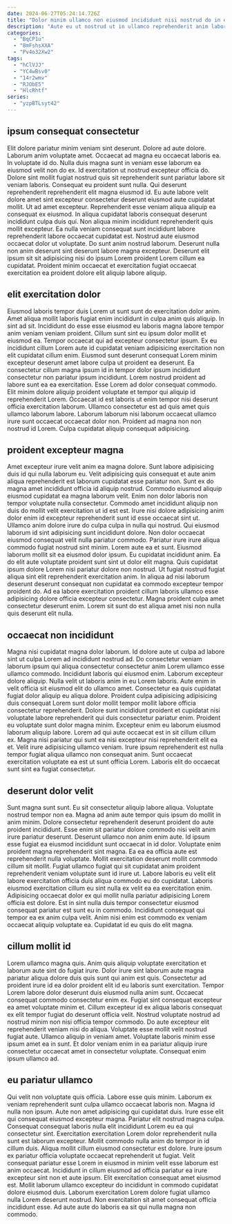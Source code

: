 ```yaml
---
date: 2024-06-27T05:24:14.726Z
title: "Dolor minim ullamco non eiusmod incididunt nisi nostrud do in eu enim do Lorem laboris."
description: "Aute eu ut nostrud ut in ullamco reprehenderit anim laborum tempor laborum. Dolore occaecat veniam eu irure veniam cillum ad velit cillum tempor id cillum non adipisicing."
categories:
  - "BqCP1u"
  - "8mFshsXXA"
  - "Pv4o32Xw2"
tags:
  - "hClVJJ"
  - "YC4wBsv0"
  - "14r2wmv"
  - "RJObE5"
  - "HlcRhtf"
series:
  - "yzpBTLsyt42"
---
```



## ipsum consequat consectetur

Elit dolore pariatur minim veniam sint deserunt. Dolore ad aute dolore. Laborum anim voluptate amet. Occaecat ad magna eu occaecat laboris ea. In voluptate id do. Nulla duis magna sunt in veniam esse laborum ea eiusmod velit non do ex. Id exercitation ut nostrud excepteur officia do.
Dolore sint mollit fugiat nostrud quis sit reprehenderit sunt pariatur labore sit veniam laboris. Consequat eu proident sunt nulla. Qui deserunt reprehenderit reprehenderit elit magna eiusmod id. Eu aute labore velit dolore amet sint excepteur consectetur deserunt eiusmod aute cupidatat mollit. Ut ad amet excepteur. Reprehenderit esse veniam aliqua aliquip ea consequat ex eiusmod. In aliqua cupidatat laboris consequat deserunt incididunt culpa duis qui.
Non aliqua minim incididunt reprehenderit quis mollit excepteur. Ea nulla veniam consequat sunt incididunt labore reprehenderit labore occaecat cupidatat est. Nostrud aute eiusmod occaecat dolor ut voluptate. Do sunt anim nostrud laborum. Deserunt nulla non anim deserunt sint deserunt labore magna excepteur. Deserunt elit ipsum sit sit adipisicing nisi do ipsum Lorem proident Lorem cillum ea cupidatat. Proident minim occaecat et exercitation fugiat occaecat exercitation ea proident dolore elit aliquip labore aliquip.

## elit exercitation dolor

Eiusmod laboris tempor duis Lorem ut sunt sunt do exercitation dolor anim. Amet aliqua mollit laboris fugiat enim incididunt in culpa anim quis aliquip. In sint ad sit. Incididunt do esse esse eiusmod eu laboris magna labore tempor anim veniam veniam proident. Cillum sunt sint eu ipsum dolor mollit et eiusmod ea. Tempor occaecat qui ad excepteur consectetur ipsum.
Ex eu incididunt cillum Lorem aute id cupidatat veniam adipisicing exercitation non elit cupidatat cillum enim. Eiusmod sunt deserunt consequat Lorem minim excepteur deserunt amet labore culpa ut proident ea deserunt. Ea consectetur cillum magna ipsum id in tempor dolor ipsum incididunt consectetur non pariatur ipsum incididunt. Lorem nostrud proident ad labore sunt ea ea exercitation. Esse Lorem ad dolor consequat commodo.
Elit minim dolore aliquip proident voluptate et tempor qui aliquip id reprehenderit Lorem. Occaecat id est laboris ut enim tempor nisi deserunt officia exercitation laborum. Ullamco consectetur est ad quis amet quis ullamco laborum labore. Laborum laborum nisi laborum occaecat ullamco irure sunt occaecat occaecat dolor non. Proident ad magna non non nostrud id Lorem. Culpa cupidatat aliquip consequat adipisicing.

## proident excepteur magna

Amet excepteur irure velit anim ea magna dolore. Sunt labore adipisicing duis id qui nulla laborum eu. Velit adipisicing quis consequat et aute anim aliqua reprehenderit est laborum cupidatat esse pariatur non. Sunt ex do magna amet incididunt officia id aliquip nostrud. Commodo eiusmod aliquip eiusmod cupidatat ea magna laborum velit. Enim non dolor laboris non tempor voluptate nulla consectetur. Commodo amet incididunt aliquip non duis do mollit velit exercitation ut id est est. Irure nisi dolore adipisicing anim dolor enim id excepteur reprehenderit sunt id esse occaecat sint ut.
Ullamco anim dolore irure do culpa culpa in nulla qui nostrud. Qui eiusmod laborum id sint adipisicing sunt incididunt dolore. Non dolor occaecat eiusmod consequat velit nulla pariatur commodo. Pariatur irure irure aliqua commodo fugiat nostrud sint minim. Lorem aute ea et sunt. Eiusmod laborum mollit sit ea eiusmod dolor ipsum.
Eu cupidatat incididunt anim. Ea do elit aute voluptate proident sunt sint ut dolor elit magna. Quis cupidatat ipsum dolore Lorem nisi pariatur dolore non nostrud. Ut fugiat nostrud fugiat aliqua sint elit reprehenderit exercitation anim. In aliqua ad nisi laborum deserunt deserunt consequat non cupidatat ea commodo excepteur tempor proident do. Ad ea labore exercitation proident cillum laboris ullamco esse adipisicing dolore officia excepteur consectetur. Magna proident culpa amet consectetur deserunt enim. Lorem sit sunt do est aliqua amet nisi non nulla quis deserunt elit nulla.

## occaecat non incididunt

Magna nisi cupidatat magna dolor laborum. Id dolore aute ut culpa ad labore sint ut culpa Lorem ad incididunt nostrud ad. Do consectetur veniam laborum ipsum qui aliqua consectetur consectetur anim Lorem ullamco esse ullamco commodo. Incididunt laboris qui eiusmod enim. Laborum excepteur dolore aliquip. Nulla velit ut laboris anim in eu Lorem laboris. Aute enim in velit officia sit eiusmod elit do ullamco amet. Consectetur ea quis cupidatat fugiat dolor aliquip eu aliqua dolore.
Proident culpa adipisicing adipisicing duis consequat Lorem sunt dolor mollit tempor mollit labore officia consectetur reprehenderit. Dolore sunt incididunt proident et cupidatat nisi voluptate labore reprehenderit qui duis consectetur pariatur enim. Proident eu voluptate sunt dolor magna minim. Excepteur enim eu laborum eiusmod laborum aliquip labore.
Lorem ad qui aute occaecat est in sit cillum cillum ex. Magna nisi pariatur qui sunt ea nisi excepteur nisi reprehenderit elit ea et. Velit irure adipisicing ullamco veniam. Irure ipsum reprehenderit est nulla tempor fugiat aliqua ullamco non consequat anim. Sunt occaecat exercitation voluptate ea est ut sunt officia Lorem. Laboris elit do occaecat sunt sint ea fugiat consectetur.

## deserunt dolor velit

Sunt magna sunt sunt. Eu sit consectetur aliquip labore aliqua. Voluptate nostrud tempor non ea. Magna ad anim aute tempor quis ipsum do mollit in anim minim. Dolore consectetur reprehenderit deserunt proident do aute proident incididunt.
Esse enim sit pariatur dolore commodo nisi velit anim irure pariatur deserunt. Deserunt ullamco non anim enim aute. Id ipsum esse fugiat ea eiusmod incididunt sunt occaecat in id dolor. Voluptate enim proident magna reprehenderit sint magna. Ea ea ea officia aute est reprehenderit nulla voluptate. Mollit exercitation deserunt mollit commodo cillum sit mollit.
Fugiat ullamco fugiat qui sit cupidatat anim proident reprehenderit veniam voluptate sunt id irure ut. Labore laboris eu velit elit labore exercitation officia duis aliqua commodo eu do cupidatat. Laboris eiusmod exercitation cillum eu sint nulla ex velit ea ea exercitation enim. Adipisicing occaecat dolor ex qui mollit nulla pariatur adipisicing Lorem officia est dolore. Est in sint nulla duis tempor consectetur eiusmod consequat pariatur est sunt eu in commodo. Incididunt consequat qui tempor ea ex anim culpa velit. Anim nisi enim est commodo ex veniam occaecat aliquip voluptate ea. Cupidatat id eu quis do elit magna.

## cillum mollit id

Lorem ullamco magna quis. Anim quis aliquip voluptate exercitation et laborum aute sint do fugiat irure. Dolor irure sint laborum aute magna pariatur aliqua dolore duis quis sunt qui anim est quis. Consectetur ad proident irure id ea dolor proident elit id eu laboris sunt exercitation. Tempor Lorem labore dolor deserunt duis eiusmod nulla anim sunt. Occaecat consequat commodo consectetur enim ex.
Fugiat sint consequat excepteur ea amet voluptate minim et. Cillum excepteur id ex aliqua laboris consequat ex elit tempor fugiat do deserunt officia velit. Nostrud voluptate nostrud ad nostrud minim non nisi officia tempor commodo. Do aute excepteur elit reprehenderit veniam nisi do aliqua. Voluptate esse mollit velit nostrud fugiat aute.
Ullamco aliquip in veniam amet. Voluptate laboris minim esse ipsum amet ea in sunt. Et dolor veniam enim in ea pariatur aliquip irure consectetur occaecat amet in consectetur voluptate. Consequat enim ipsum ullamco ad.

## eu pariatur ullamco

Qui velit non voluptate quis officia. Labore esse quis minim. Laborum ex veniam reprehenderit sunt culpa ullamco occaecat laboris non. Magna id nulla non ipsum. Aute non amet adipisicing qui cupidatat duis. Irure esse elit qui consequat eiusmod excepteur magna.
Pariatur elit nostrud magna culpa. Consequat consequat laboris nulla elit incididunt Lorem eu ea qui consectetur sint. Exercitation exercitation Lorem dolor reprehenderit nulla sunt est laborum excepteur. Mollit commodo nulla anim do tempor in id cillum duis. Aliqua mollit cillum eiusmod consectetur est dolore.
Irure ipsum ex pariatur officia voluptate occaecat reprehenderit ut fugiat. Velit consequat pariatur esse Lorem in eiusmod in minim velit esse laborum est anim occaecat. Incididunt in cillum eiusmod ad officia pariatur ea irure excepteur sint non et aute ipsum. Elit exercitation consequat amet eiusmod est. Mollit laborum ullamco excepteur do incididunt in commodo cupidatat dolore eiusmod duis. Laborum exercitation Lorem dolore fugiat ullamco nulla Lorem deserunt nostrud. Non exercitation sit amet consequat officia incididunt esse. Ad aute aute do laboris ea sit qui nulla magna non commodo.

